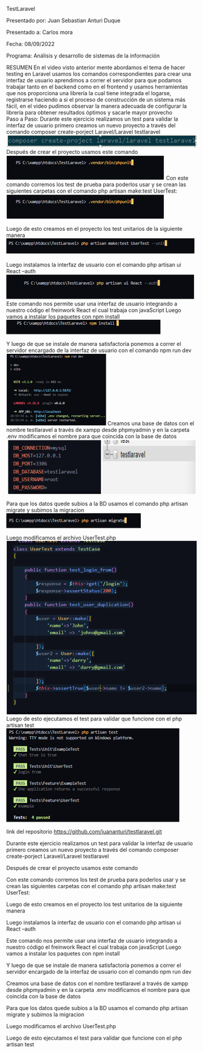 TestLaravel 


Presentado por:
Juan Sebastian Anturi Duque 



Presentado a:
Carlos mora 


Fecha:
08/09/2022


Programa:
Análisis y desarrollo de sistemas de la información 


RESUMEN 
En el video visto anterior mente abordamos el tema de hacer testing en Laravel usamos los comandos correspondientes para crear una interfaz de usuario aprendimos a correr el servidor para que podamos trabajar tanto en el backend como en el frontend y usamos herramientas que nos proporciona una librería la cual tiene integrada el logarse, registrarse   haciendo a si el proceso de construcción de un sistema más fácil, en el video pudimos observar la manera adecuada de configurar la librería para obtener resultados óptimos y sacarle mayor provecho  
Paso a Paso:
Durante este ejercicio realizamos un test para validar la interfaz de usuario primero creamos un nuevo proyecto a través del comando composer create-porject Laravel/Laravel testlaravel
![](https://github.com/juananturi/testlaravel/blob/master/img/Captura%20de%20pantalla%202022-09-09%20083304.png?raw=true)
Después de crear el proyecto usamos este comando 
 ![](https://github.com/juananturi/testlaravel/blob/master/img/Captura%20de%20pantalla%202022-09-09%20083338.png?raw=true)
Con este comando corremos los test de prueba para poderlos usar y se crean las siguientes carpetas con el comando php artisan make:test UserTest:
 ![](https://github.com/juananturi/testlaravel/blob/master/img/Captura%20de%20pantalla%202022-09-09%20083338.png?raw=true)

Luego de esto creamos en el proyecto los test unitarios de la siguiente manera 
![](https://github.com/juananturi/testlaravel/blob/master/img/Captura%20de%20pantalla%202022-09-09%20083354.png?raw=true)

Luego instalamos la interfaz de usuario con el comando php artisan ui React –auth
![](https://github.com/juananturi/testlaravel/blob/master/img/Captura%20de%20pantalla%202022-09-09%20083428.png?raw=true)
Este comando nos permite usar una interfaz de usuario integrando a nuestro código el freinwork  React el cual trabaja con javaScript 
Luego vamos a instalar los paquetes con npm install 
![](https://github.com/juananturi/testlaravel/blob/master/img/Captura%20de%20pantalla%202022-09-09%20083445.png?raw=true)


Y luego de que se instale de manera satisfactoria ponemos a correr el servidor encargado de la interfaz de usuario con el comando npm run dev 
 ![](https://github.com/juananturi/testlaravel/blob/master/img/Captura%20de%20pantalla%202022-09-09%20083508.png?raw=true)
Creamos una base de datos con el nombre testlaravel a través de xampp desde phpmyadmin y en la carpeta .env modificamos el nombre para que coincida con la base de datos 
![](https://github.com/juananturi/testlaravel/blob/master/img/Captura%20de%20pantalla%202022-09-09%20083606.png?raw=true)

Para que los datos quede subios a la BD usamos el comando php artisan migrate y subimos la migracion 
![](https://github.com/juananturi/testlaravel/blob/master/img/Captura%20de%20pantalla%202022-09-09%20083627.png?raw=true)


Luego modificamos el archivo UserTest.php
![](https://github.com/juananturi/testlaravel/blob/master/img/Captura%20de%20pantalla%202022-09-09%20083649.png?raw=true)
Luego de esto ejecutamos el test para validar que funcione con el php artisan test 
![](https://github.com/juananturi/testlaravel/blob/master/img/Captura%20de%20pantalla%202022-09-09%20083711.png?raw=true)


link del repositorio 
https://github.com/juananturi/testlaravel.git








Durante este ejercicio realizamos un test para validar la interfaz de usuario primero creamos un nuevo proyecto a través del comando composer create-porject Laravel/Laravel testlaravel
 
Después de crear el proyecto usamos este comando 
 
Con este comando corremos los test de prueba para poderlos usar y se crean las siguientes carpetas con el comando php artisan make:test UserTest:
 

Luego de esto creamos en el proyecto los test unitarios de la siguiente manera 
 

Luego instalamos la interfaz de usuario con el comando php artisan ui React –auth
 
Este comando nos permite usar una interfaz de usuario integrando a nuestro código el freinwork  React el cual trabaja con javaScript 
Luego vamos a instalar los paquetes con npm install 
 


Y luego de que se instale de manera satisfactoria ponemos a correr el servidor encargado de la interfaz de usuario con el comando npm run dev 
 
Creamos una base de datos con el nombre testlaravel a través de xampp desde phpmyadmin y en la carpeta .env modificamos el nombre para que coincida con la base de datos 
   

Para que los datos quede subios a la BD usamos el comando php artisan migrate y subimos la migracion 
 
Luego modificamos el archivo UserTest.php
 
Luego de esto ejecutamos el test para validar que funcione con el php artisan test 
 


